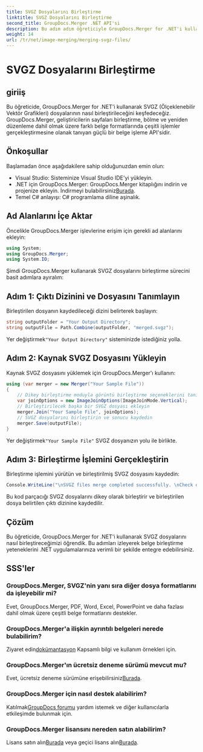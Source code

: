 ```yaml
---
title: SVGZ Dosyalarını Birleştirme
linktitle: SVGZ Dosyalarını Birleştirme
second_title: GroupDocs.Merger .NET API'si
description: Bu adım adım öğreticiyle GroupDocs.Merger for .NET'i kullanarak SVGZ dosyalarını nasıl birleştireceğinizi öğrenin. Belge işleme becerilerinizi geliştirin.
weight: 14
url: /tr/net/image-merging/merging-svgz-files/
---
```


# SVGZ Dosyalarını Birleştirme

## giriiş
Bu öğreticide, GroupDocs.Merger for .NET'i kullanarak SVGZ (Ölçeklenebilir Vektör Grafikleri) dosyalarının nasıl birleştirileceğini keşfedeceğiz. GroupDocs.Merger, geliştiricilerin sayfaları birleştirme, bölme ve yeniden düzenleme dahil olmak üzere farklı belge formatlarında çeşitli işlemler gerçekleştirmesine olanak tanıyan güçlü bir belge işleme API'sidir.
## Önkoşullar
Başlamadan önce aşağıdakilere sahip olduğunuzdan emin olun:
- Visual Studio: Sisteminize Visual Studio IDE'yi yükleyin.
-  .NET için GroupDocs.Merger: GroupDocs.Merger kitaplığını indirin ve projenize ekleyin. İndirmeyi bulabilirsiniz[Burada](https://releases.groupdocs.com/merger/net/).
- Temel C# anlayışı: C# programlama diline aşinalık.

## Ad Alanlarını İçe Aktar
Öncelikle GroupDocs.Merger işlevlerine erişim için gerekli ad alanlarını ekleyin:
```csharp
using System; 
using GroupDocs.Merger;
using System.IO;
```

Şimdi GroupDocs.Merger kullanarak SVGZ dosyalarını birleştirme sürecini basit adımlara ayıralım:
## Adım 1: Çıktı Dizinini ve Dosyasını Tanımlayın
Birleştirilen dosyanın kaydedileceği dizini belirterek başlayın:
```csharp
string outputFolder = "Your Output Directory";
string outputFile = Path.Combine(outputFolder, "merged.svgz");
```
 Yer değiştirmek`"Your Output Directory"` sisteminizde istediğiniz yolla.
## Adım 2: Kaynak SVGZ Dosyasını Yükleyin
Kaynak SVGZ dosyasını yüklemek için GroupDocs.Merger'ı kullanın:
```csharp
using (var merger = new Merger("Your Sample File"))
{
    // Dikey birleştirme moduyla görüntü birleştirme seçeneklerini tanımlayın
    var joinOptions = new ImageJoinOptions(ImageJoinMode.Vertical);
    // Birleştirilecek başka bir SVGZ dosyası ekleyin
    merger.Join("Your Sample File", joinOptions);
    // SVGZ dosyalarını birleştirin ve sonucu kaydedin
    merger.Save(outputFile);
}
```
 Yer değiştirmek`"Your Sample File"` SVGZ dosyanızın yolu ile birlikte.
## Adım 3: Birleştirme İşlemini Gerçekleştirin
Birleştirme işlemini yürütün ve birleştirilmiş SVGZ dosyasını kaydedin:
```csharp
Console.WriteLine("\nSVGZ files merge completed successfully. \nCheck output in {0}", outputFolder);
```
Bu kod parçacığı SVGZ dosyalarını dikey olarak birleştirir ve birleştirilen dosya belirtilen çıktı dizinine kaydedilir.

## Çözüm
Bu öğreticide, GroupDocs.Merger for .NET'i kullanarak SVGZ dosyalarını nasıl birleştireceğimizi öğrendik. Bu adımları izleyerek belge birleştirme yeteneklerini .NET uygulamalarınıza verimli bir şekilde entegre edebilirsiniz.

## SSS'ler
### GroupDocs.Merger, SVGZ'nin yanı sıra diğer dosya formatlarını da işleyebilir mi?
Evet, GroupDocs.Merger, PDF, Word, Excel, PowerPoint ve daha fazlası dahil olmak üzere çeşitli belge formatlarını destekler.
### GroupDocs.Merger'a ilişkin ayrıntılı belgeleri nerede bulabilirim?
 Ziyaret edin[dokümantasyon](https://tutorials.groupdocs.com/merger/net/) Kapsamlı bilgi ve kullanım örnekleri için.
### GroupDocs.Merger'ın ücretsiz deneme sürümü mevcut mu?
 Evet, ücretsiz deneme sürümüne erişebilirsiniz[Burada](https://releases.groupdocs.com/).
### GroupDocs.Merger için nasıl destek alabilirim?
 Katılmak[GroupDocs forumu](https://forum.groupdocs.com/c/merger/32) yardım istemek ve diğer kullanıcılarla etkileşimde bulunmak için.
### GroupDocs.Merger lisansını nereden satın alabilirim?
 Lisans satın alın[Burada](https://purchase.groupdocs.com/buy) veya geçici lisans alın[Burada](https://purchase.groupdocs.com/temporary-license/).